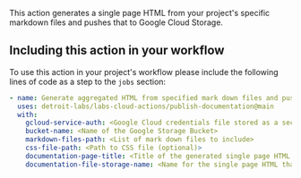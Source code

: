 This action generates a single page HTML from your project's specific markdown files and pushes that to Google Cloud Storage.

## Including this action in your workflow

To use this action in your project's workflow please include the following lines of code as a step to the `jobs` section:

```yaml
- name: Generate aggregated HTML from specified mark down files and pushes that to a Google Cloud storage bucket
  uses: detroit-labs/labs-cloud-actions/publish-documentation@main
  with:
    gcloud-service-auth: <Google Cloud credentials file stored as a secret>
    bucket-name: <Name of the Google Storage Bucket>
    markdown-files-path: <List of mark down files to include>
    css-file-path: <Path to CSS file (optional)>
    documentation-page-title: <Title of the generated single page HTML doc>
    documentation-file-storage-name: <Name for the single page HTML that will be used in Google Cloud>
```